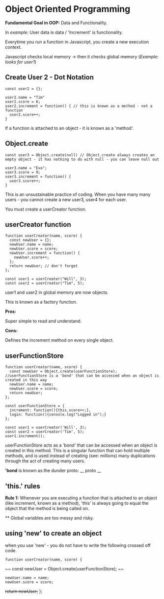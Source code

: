 # Object Oriented Programming


**Fundamental Goal in OOP:** Data and Functionality.

*In example:* User data is data / 'Increment' is functionality.

Everytime you run a function in Javascript, you create a new execution context.

Javascript checks local memory -> then it checks global memory (*Example: looks for user1*)

## Create User 2 - Dot Notation
``` 
const user2 = {};

user2.name = "Tim"
user2.score = 6;
user2.increment = function() { // this is known as a method - not a function
  user2.score++;
} 
```

If a function is attached to an object - it is known as a 'method'.

## Object.create

```
const user3 = Object.create(null) // Object.create always creates an empty object - it has nothing to do with null - you can leave null out

user3.name = "Eva";
user3.score = 9;
user3.increment = function() {
  user3.score++;
}
```

This is an unsustainable practice of coding. When you have many many users - you cannot create a new user3, user4 for each user.

You must create a userCreator function.

## userCreator function

```
function userCreator(name, score) {
  const newUser = {};
  newUser.name = name;
  newUser.score = score;
  newUser.increment = function() {
    newUser.score++;
  };
  return newUser; // don't forget
};

const user1 = userCreater("Will", 3);
const user2 = userCreator("Tim", 5);
```


user1 and user2 in global memory are now objects.

This is known as a factory function.

**Pros:**

Super simple to read and understand.

**Cons:**

Defines the increment method on every single object.

## userFunctionStore

```
function userCreator(name, score) {
  const newUser = Object.create(userFunctionStore); //userFunctionStore is a 'bond' that can be accessed when an object is created in this way
  newUser.name = name;
  newUser.score = score;
  return newUser;
};

const userFunctionStore = {
  increment: function(){this.score++;},
  login: function(){console.log("Logged in");}
};

const user1 = userCreator('Will', 3);
const user2 = userCreator('Tim', 5);
user1.increment();
```

userFunctionStore acts as a 'bond' that can be accessed when an object is created in this method. This is a singular function that can hold multiple methods, and is used instead of creating (see: millions) many duplications through the act of creating many users.

**'bond** is known as the dunder proto: __ proto __ 

## 'this.' rules

**Rule 1:** Whenever you are executing a function that is attached to an object (like increment, known as a method), 'this' is always going to equal the object that the method is being called on.

** Global variables are too messy and risky.

## using 'new' to create an object

when you use 'new' - you do not have to write the following crossed off code.

```
function userCreator(name, score) {
  ```
 ~~ const newUser = Object.create(userFunctionStore); ~~
  ```
  newUser.name = name;
  newUser.score = score;
  ```
  ~~return newUser;~~
};
